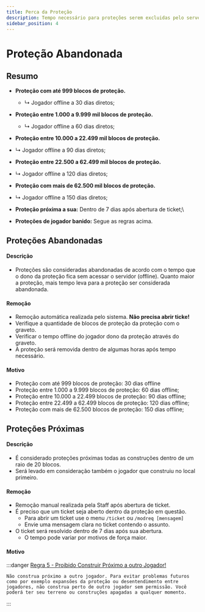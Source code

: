 ```yaml
---
title: Perca da Proteção
description: Tempo necessário para proteções serem excluidas pelo server.
sidebar_position: 4
---
```


# Proteção Abandonada

## Resumo

* **Proteção com até 999 blocos de proteção.**
  * ↳ Jogador offline a 30 dias diretos;

* **Proteção entre 1.000 a 9.999 mil blocos de proteção.**
  * ↳ Jogador offline a 60 dias diretos;

*   **Proteção entre 10.000 a 22.499 mil blocos de proteção.**
  * ↳ Jogador offline a 90 dias diretos;

*   **Proteção entre 22.500 a 62.499 mil blocos de proteção.**
  * ↳ Jogador offline a 120 dias diretos;

*   **Proteção com mais de 62.500 mil blocos de proteção.**
  * ↳ Jogador offline a 150 dias diretos;

* **Proteção próxima a sua:** Dentro de 7 dias após abertura de ticket;\

* **Proteções de jogador banido:** Segue as regras acima.

## Proteções Abandonadas

#### Descrição
* Proteções são consideradas abandonadas de acordo com o tempo que o dono da proteção fica sem acessar o servidor (offline). Quanto maior a proteção, mais tempo leva para a proteção ser considerada abandonada.

#### Remoção
* Remoção automática realizada pelo sistema. **Não precisa abrir ticke!**
* Verifique a quantidade de blocos de proteção da proteção com o graveto.
* Verificar o tempo offline do jogador dono da proteção através do graveto.
* A proteção será removida dentro de algumas horas após tempo necessário.

#### **Motivo**
* Proteção com até 999 blocos de proteção: 30 dias offline
* Proteção entre 1.000 a 9.999 blocos de proteção: 60 dias offline;
* Proteção entre 10.000 a 22.499 blocos de proteção: 90 dias offline;
* Proteção entre 22.499 a 62.499 blocos de proteção: 120 dias offline;
* Proteção com mais de 62.500 blocos de proteção: 150 dias offline;

## Proteções Próximas

#### Descrição
* É considerado proteções próximas todas as construções dentro de um raio de 20 blocos.
* Será levado em consideração também o jogador que construiu no local primeiro.

#### Remoção
* Remoção manual realizada pela Staff após abertura de ticket.
* É preciso que um ticket seja aberto dentro da proteção em questão.
  * Para abrir um ticket use o menu `/ticket` ou `/modreq [mensagem]`
  * Envie uma mensagem clara no ticket contendo o assunto.
* O ticket será resolvido dentro de 7 dias após sua abertura.
  * O tempo pode variar por motivos de força maior.

#### **Motivo**
:::danger [Regra 5 - Proibido Construir Próximo a outro Jogador!](../regras.md)
```
Não construa próximo a outro jogador. Para evitar problemas futuros como por exemplo expansões da proteção ou desentendimento entre jogadores, não construa perto de outro jogador sem permissão. Você poderá ter seu terreno ou construções apagadas a qualquer momento.
```
:::